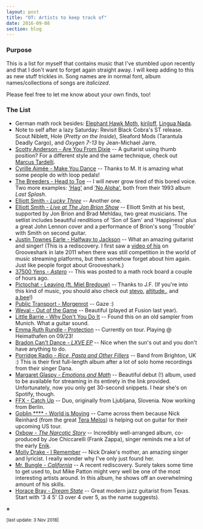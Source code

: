 ```yaml
---
layout: post
title: "OT: Artists to keep track of"
date: 2016-09-08
section: blog
---
```



### Purpose

This is a list for myself that contains music that I've stumbled upon recently and that I don't want to forget again straight away. I will keep adding to this as new stuff trickles in. Song names are in normal font, album names/collections of songs are *italicized*. 

Please feel free to let me know about your own finds, too! 


### The List

- German math rock besides: [Elephant Hawk Moth](https://elephanthawkmoth.bandcamp.com/), [kiriloff](https://kiriloff.bandcamp.com/), [Lingua Nada](https://linguanada.bandcamp.com).
- Note to self after a lazy Saturday: Revisit Black Cobra's ST release. Scout Niblett, Hole (*Pretty on the Inside*), Sleaford Mods (Tarantula Deadly Cargo), and *Oxygen 7-13* by Jean-Michael Jarre. 
- [Scotty Anderson - Are You From Dixie](https://www.youtube.com/watch?v=ANV09GR2c1w) -- A guitarist using thumb position? For a different style and the same technique, check out [Marcus Tardelli](https://www.youtube.com/watch?v=4qt8fvwI2x8&t=0s). 
- [Cyrille Aimée - Make You Dance](https://www.youtube.com/watch?v=Qqw-f74eXk8) -- Thanks to M. It is amazing what some people do with loop pedals!
- [The Breeders - Head to Toe](https://www.youtube.com/watch?v=1Huozu5FZH4) -- I will never grow tired of this bored voice. Two more examples: ['Hag'](https://www.youtube.com/watch?v=uCvQULLydwc) and ['No Aloha'](https://www.youtube.com/watch?v=o9hAS2uHG_I), both from their 1993 album *Last Splash*. 
- [Elliott Smith - *Lucky Three*](https://www.youtube.com/watch?v=aQf9zbbkdgk) -- Another one.
- [Elliott Smith - *Live at The Jon Brion Show*](https://www.youtube.com/watch?v=PK4okHerWeI) -- Elliott Smith at his best, supported by Jon Brion and Brad Mehldau, two great musicians. The setlist includes beautiful renditions of 'Son of Sam' and 'Happiness' plus a great John Lennon cover and a performance of Brion's song 'Trouble' with Smith on second guitar.
- [Justin Townes Earle - Halfway to Jackson](https://www.youtube.com/watch?v=8sgCwMoN580) -- What an amazing guitarist and singer! (This is a rediscovery. I first saw a [video of his](https://www.youtube.com/watch?v=Y9W511HVxuY) on Grooveshark in late 2011 when there was still competition in the world of music streaming platforms, but then somehow forget about him again. Just like people forgot about Grooveshark.)
- [37500 Yens - *Astero*](https://37500yens.bandcamp.com/) -- This was posted to a math rock board a couple of hours ago.  
- [Pictochat - Leaving (ft. Miel Bredouw)](https://soundcloud.com/donovan-kouanchao/pictochat-leaving-ft-miel-bredouw) -- Thanks to J.F. (If you're into this kind of music, you should also check out [stevo](https://soundcloud.com/stevo/02-afternoon), [altitude.](https://soundcloud.com/altitvde/c-h-e-r-r-y), and [a.bee](https://soundcloud.com/mdnghtcltr/abee-shades)!)
- [Public Transport - Morgenrot](https://soundcloud.com/public-transport/morgenrot) -- Gaze :)  
- [Weval - Out of the Game](https://soundcloud.com/atomnation/weval-01-out-of-the-game) -- Beautiful (played at Fusion last year). 
- [Little Barrie - Why Don't You Do It](https://www.youtube.com/watch?v=yLAWTIKcV4s) -- Found this on an old sampler from Munich. What a guitar sound.
- [Emma Ruth Rundle - Protection](http://www.stereogum.com/1896176/emma-ruth-rundle-protection/franchises/premiere/) -- Currently on tour. Playing @ Heimathafen on 09/23!
- [Bradon Can't Dance - *LXVE EP*](https://luckynumber.bandcamp.com/album/lxve-ep) -- Nice when the sun's out and you don't have anything to do.
- [Porridge Radio - *Rice, Pasta and Other Fillers*](https://porridgeradio.bandcamp.com/album/rice-pasta-and-other-fillers) -- Band from Brighton, UK :) This is their first full-length album after a lot of solo home recordings from their singer Dana.
- [Margaret Glaspy - *Emotions and Math*](http://www.newyorker.com/culture/culture-desk/listen-to-margaret-glaspys-emotions-math) -- Beautiful debut (!) album, used to be available for streaming in its entirety in the link provided. Unfortunately, now you only get 30-second snippets. I hear she's on Spotify, though.
- [FFX - Catch Up](https://ffxdtf.bandcamp.com/) -- Duo, originally from Ljubljana, Slovenia. Now working from Berlin.
- [Goblin \*\*\*\* - World is Moving](http://www.metalinjection.net/av/heres-an-album-stream-from-a-band-called-goblin-cock) -- Came across them because Nick Reinhard (from the great [Tera Melos](https://teramelos.bandcamp.com/)) is helping out on guitar for their upcoming US tour.
- [Oxbow - *The Narcotic Story*](https://oxbow.bandcamp.com/album/the-narcotic-story) -- Incredibly well-arranged album, co-produced by Joe Chiccarelli (Frank Zappa), singer reminds me a lot of the early [Enik](http://enik.net/). 
- [Molly Drake - I Remember](https://www.youtube.com/watch?v=52eMBSRNYxA) -- Nick Drake's mother, an amazing singer and lyricist. I really wonder why I've only just found her.
- [Mr. Bungle - *California*](https://www.youtube.com/watch?v=ITEDFYdLHFA) -- A recent rediscovery. Surely takes some time to get used to, but Mike Patton might very well be one of the most interesting artists around. In this album, he shows off an overwhelming amount of his skills.
- [Horace Bray - *Dream State*](https://horacebray.bandcamp.com/album/dreamstate) -- Great modern jazz guitarist from Texas. Start with '3 4 5' (3 over 4 over 5, as the name suggests).

※

<sup>[last update: 3 Nov 2018]</sup> 